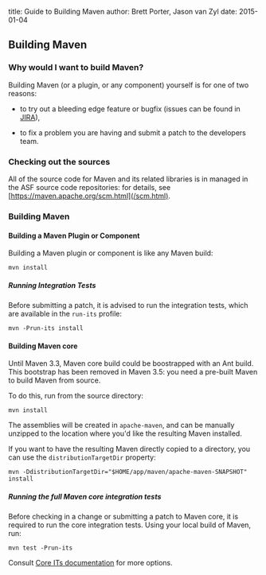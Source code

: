 title: Guide to Building Maven
author: Brett Porter, Jason van Zyl
date: 2015-01-04

<!--
Licensed to the Apache Software Foundation (ASF) under one
or more contributor license agreements.  See the NOTICE file
distributed with this work for additional information
regarding copyright ownership.  The ASF licenses this file
to you under the Apache License, Version 2.0 (the
"License"); you may not use this file except in compliance
with the License.  You may obtain a copy of the License at

    http://www.apache.org/licenses/LICENSE-2.0

Unless required by applicable law or agreed to in writing,
software distributed under the License is distributed on an
"AS IS" BASIS, WITHOUT WARRANTIES OR CONDITIONS OF ANY
KIND, either express or implied.  See the License for the
specific language governing permissions and limitations
under the License.
-->

## Building Maven


### Why would I want to build Maven?


 Building Maven (or a plugin, or any component) yourself is for one of two reasons:



 - to try out a bleeding edge feature or bugfix (issues can be found in [ JIRA](/issue-management.html)),

 - to fix a problem you are having and submit a patch to the developers team.



### Checking out the sources


 All of the source code for Maven and its related libraries is in managed in the ASF source code repositories: for details, see [https://maven.apache.org/scm.html](/scm.html).



### Building Maven


#### Building a Maven Plugin or Component


 Building a Maven plugin or component is like any Maven build:



```
mvn install
```

##### Running Integration Tests


 Before submitting a patch, it is advised to run the integration tests, which are available in the `run-its` profile:



```
mvn -Prun-its install
```



#### Building Maven core


 Until Maven 3.3, Maven core build could be boostrapped with an Ant build. This bootstrap has been removed in Maven 3.5: you need a pre-built Maven to build Maven from source.


 To do this, run from the source directory:



```
mvn install
```

 The assemblies will be created in `apache-maven`, and can be manually unzipped to the location where you'd like the resulting Maven installed.


 If you want to have the resulting Maven directly copied to a directory, you can use the `distributionTargetDir` property:



```
mvn -DdistributionTargetDir="$HOME/app/maven/apache-maven-SNAPSHOT" install
```

##### Running the full Maven core integration tests


 Before checking in a change or submitting a patch to Maven core, it is required to run the core integration tests. Using your local build of Maven, run:



```
mvn test -Prun-its
```

 Consult [Core ITs documentation](/core-its/) for more options.





